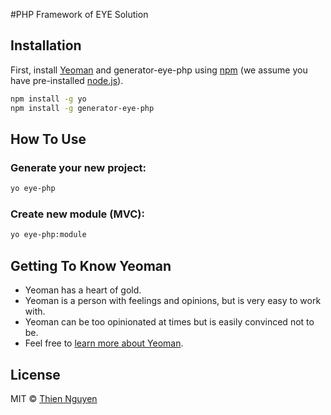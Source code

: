 #PHP Framework of EYE Solution

## Installation

First, install [Yeoman](http://yeoman.io) and generator-eye-php using [npm](https://www.npmjs.com/) (we assume you have pre-installed [node.js](https://nodejs.org/)).

```bash
npm install -g yo
npm install -g generator-eye-php
```


## How To Use

### Generate your new project:

```bash
yo eye-php
```

### Create new module (MVC):
```bash
yo eye-php:module
```

## Getting To Know Yeoman

 * Yeoman has a heart of gold.
 * Yeoman is a person with feelings and opinions, but is very easy to work with.
 * Yeoman can be too opinionated at times but is easily convinced not to be.
 * Feel free to [learn more about Yeoman](http://yeoman.io/).

## License

MIT © [Thien Nguyen]()
